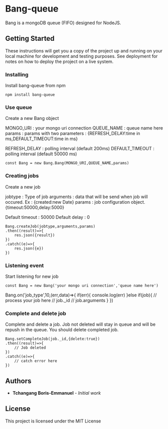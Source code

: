 # Bang-queue

Bang is a mongoDB queue (FIFO) designed for NodeJS.

## Getting Started

These instructions will get you a copy of the project up and running on your local machine for development and testing purposes. See deployment for notes on how to deploy the project on a live system.

### Installing

Install bang-queue from npm

```
npm install bang-queue
```

### Use queue

Create a new Bang object

MONGO_URI : your mongo uri connection
QUEUE_NAME : queue name here
params : params with two parameters : {REFRESH_DELAY:time in ms,DEFAULT_TIMEOUT:time in ms}

REFRESH_DELAY : polling interval (default 200ms)
DEFAULT_TIMEOUT : polling interval (default 50000 ms)

```
const Bang = new Bang.Bang(MONGO_URI,QUEUE_NAME,params)
```

### Creating jobs
Create a new job

jobtype : Type of job
arguments : data that will be send when job will occured. Ex : {created:new Date}
params : job configuration object. {timeout:50000,delay:5000}

Default timeout : 50000
Default delay : 0

```
Bang.createJob(jobtype,arguments,params)
.then((result)=>{
	res.json({result})
})
.catch((e)=>{
	res.json({e})
})
```

### Listening event

Start listening for new job

```
const Bang = new Bang('your mongo uri connection','queue name here')
```

Bang.on('job_type',10,(err,data)=>{
	if(err){
		console.log(err)
	}else if(job){
		// process your job here
		// job._id
		// job.arguments
	}
})

### Complete and delete job

Complete and delete a job. Job not deleted will stay in queue and will be repush in the queue.
You should delete completed job. 

```
Bang.setCompleteJob(job._id,{delete:true})
.then((result)=>{
	// Job deleted
})
.catch((e)=>{
	// catch error here
})
```

## Authors

* **Tchangang Boris-Emmanuel** - *Initial work*

<!-- See also the list of [contributors](https://github.com/your/project/contributors) who participated in this project. -->

## License

This project is licensed under the MIT License

